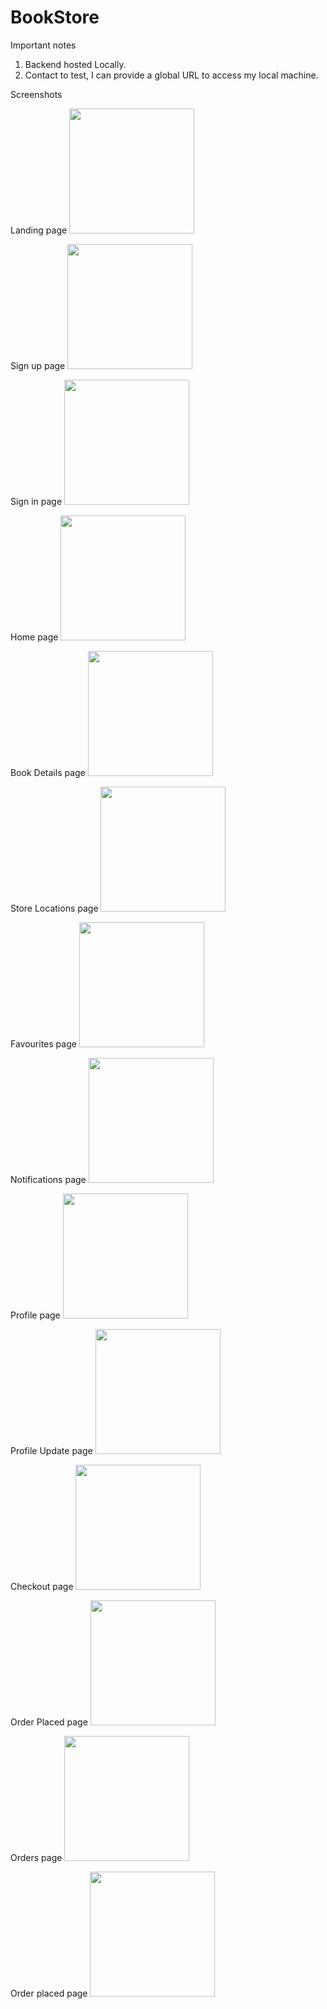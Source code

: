 # BookStore

Important notes

1. Backend hosted Locally.
2. Contact to test, I can provide a global URL to access my local machine.


Screenshots

Landing page
<img src='/screenshots/landing.png' width='200'>

Sign up page
<img src='/screenshots/signup.png' width='200'>

Sign in page
<img src='/screenshots/signin.png' width='200'>

Home page
<img src='/screenshots/Home.png' width='200'>

Book Details page
<img src='/screenshots/bookDetails.png' width='200'>

Store Locations page
<img src='/screenshots/storeLocations.png' width='200'>

Favourites page
<img src='/screenshots/facourites.png' width='200'>

Notifications page
<img src='/screenshots/notifications.png' width='200'>

Profile page
<img src='/screenshots/profile.png' width='200'>

Profile Update page
<img src='/screenshots/profileUpdate.png' width='200'>

Checkout page
<img src='/screenshots/checkout.png' width='200'>

Order Placed page
<img src='/screenshots/orderPlaced.png' width='200'>

Orders page
<img src='/screenshots/orders.png' width='200'>

Order placed page
<img src='/screenshots/success.png' width='200'>